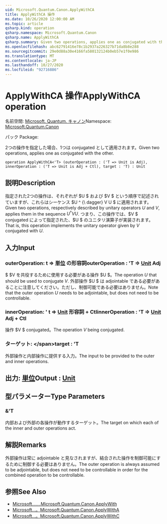 ```yaml
---
uid: Microsoft.Quantum.Canon.ApplyWithCA
title: ApplyWithCA 操作
ms.date: 10/26/2020 12:00:00 AM
ms.topic: article
qsharp.kind: operation
qsharp.namespace: Microsoft.Quantum.Canon
qsharp.name: ApplyWithCA
qsharp.summary: Given two operations, applies one as conjugated with the other.
ms.openlocfilehash: abc62791416e78c1b2937a226327b71da8b8e288
ms.sourcegitcommit: 29e0d88a30e4166fa580132124b0eb57e1f0e986
ms.translationtype: MT
ms.contentlocale: ja-JP
ms.lasthandoff: 10/27/2020
ms.locfileid: "92716886"
---
```

# <a name="applywithca-operation"></a><span data-ttu-id="8c7b0-102">ApplyWithCA 操作</span><span class="sxs-lookup"><span data-stu-id="8c7b0-102">ApplyWithCA operation</span></span>

<span data-ttu-id="8c7b0-103">名前空間: [Microsoft. Quantum. キャノン](xref:Microsoft.Quantum.Canon)</span><span class="sxs-lookup"><span data-stu-id="8c7b0-103">Namespace: [Microsoft.Quantum.Canon](xref:Microsoft.Quantum.Canon)</span></span>

<span data-ttu-id="8c7b0-104">パック [](https://nuget.org/packages/)</span><span class="sxs-lookup"><span data-stu-id="8c7b0-104">Package: [](https://nuget.org/packages/)</span></span>


<span data-ttu-id="8c7b0-105">2つの操作を指定した場合、1つは conjugated として適用されます。</span><span class="sxs-lookup"><span data-stu-id="8c7b0-105">Given two operations, applies one as conjugated with the other.</span></span>

```qsharp
operation ApplyWithCA<'T> (outerOperation : ('T => Unit is Adj), innerOperation : ('T => Unit is Adj + Ctl), target : 'T) : Unit
```


## <a name="description"></a><span data-ttu-id="8c7b0-106">説明</span><span class="sxs-lookup"><span data-stu-id="8c7b0-106">Description</span></span>

<span data-ttu-id="8c7b0-107">指定された2つの操作は、それぞれが $U $ および $V $ という順序で記述されていますが、これらはシーケンス $U ^ {\ dagger} V U $ に適用されます。</span><span class="sxs-lookup"><span data-stu-id="8c7b0-107">Given two operations, respectively described by unitary operators $U$ and $V$, applies them in the sequence $U^{\dagger} V U$.</span></span> <span data-ttu-id="8c7b0-108">つまり、この操作では、$V $ conjugated によって指定された、$U $ のユニタリ演算子が実装されます。</span><span class="sxs-lookup"><span data-stu-id="8c7b0-108">That is, this operation implements the unitary operator given by $V$ conjugated with $U$.</span></span>

## <a name="input"></a><span data-ttu-id="8c7b0-109">入力</span><span class="sxs-lookup"><span data-stu-id="8c7b0-109">Input</span></span>

### <a name="outeroperation--t--unit-adj"></a><span data-ttu-id="8c7b0-110">outerOperation: t => [単位](xref:microsoft.quantum.lang-ref.unit) の形容詞</span><span class="sxs-lookup"><span data-stu-id="8c7b0-110">outerOperation : 'T => [Unit](xref:microsoft.quantum.lang-ref.unit) Adj</span></span>

<span data-ttu-id="8c7b0-111">$ $V を共役するために使用する必要がある操作 $U $。</span><span class="sxs-lookup"><span data-stu-id="8c7b0-111">The operation $U$ that should be used to conjugate $V$.</span></span> <span data-ttu-id="8c7b0-112">外部操作 $U $ は adjointable である必要があることに注意してください。ただし、制御可能である必要はありません。</span><span class="sxs-lookup"><span data-stu-id="8c7b0-112">Note that the outer operation $U$ needs to be adjointable, but does not need to be controllable.</span></span>


### <a name="inneroperation--t--unit-adj--ctl"></a><span data-ttu-id="8c7b0-113">innerOperation: ' t => [Unit](xref:microsoft.quantum.lang-ref.unit) 形容詞 + Ctl</span><span class="sxs-lookup"><span data-stu-id="8c7b0-113">innerOperation : 'T => [Unit](xref:microsoft.quantum.lang-ref.unit) Adj + Ctl</span></span>

<span data-ttu-id="8c7b0-114">操作 $V $ conjugated。</span><span class="sxs-lookup"><span data-stu-id="8c7b0-114">The operation $V$ being conjugated.</span></span>


### <a name="target--t"></a><span data-ttu-id="8c7b0-115">ターゲット: \</span><span class="sxs-lookup"><span data-stu-id="8c7b0-115">target : 'T</span></span>

<span data-ttu-id="8c7b0-116">外部操作と内部操作に提供する入力。</span><span class="sxs-lookup"><span data-stu-id="8c7b0-116">The input to be provided to the outer and inner operations.</span></span>



## <a name="output--unit"></a><span data-ttu-id="8c7b0-117">出力: [単位](xref:microsoft.quantum.lang-ref.unit)</span><span class="sxs-lookup"><span data-stu-id="8c7b0-117">Output : [Unit](xref:microsoft.quantum.lang-ref.unit)</span></span>



## <a name="type-parameters"></a><span data-ttu-id="8c7b0-118">型パラメーター</span><span class="sxs-lookup"><span data-stu-id="8c7b0-118">Type Parameters</span></span>

### <a name="t"></a><span data-ttu-id="8c7b0-119">&</span><span class="sxs-lookup"><span data-stu-id="8c7b0-119">'T</span></span>

<span data-ttu-id="8c7b0-120">内部および外部の各操作が動作するターゲット。</span><span class="sxs-lookup"><span data-stu-id="8c7b0-120">The target on which each of the inner and outer operations act.</span></span>

## <a name="remarks"></a><span data-ttu-id="8c7b0-121">解説</span><span class="sxs-lookup"><span data-stu-id="8c7b0-121">Remarks</span></span>

<span data-ttu-id="8c7b0-122">外部操作は常に adjointable と見なされますが、結合された操作を制御可能にするために制御する必要はありません。</span><span class="sxs-lookup"><span data-stu-id="8c7b0-122">The outer operation is always assumed to be adjointable, but does not need to be controllable in order for the combined operation to be controllable.</span></span>

## <a name="see-also"></a><span data-ttu-id="8c7b0-123">参照</span><span class="sxs-lookup"><span data-stu-id="8c7b0-123">See Also</span></span>

- [<span data-ttu-id="8c7b0-124">Microsoft.......</span><span class="sxs-lookup"><span data-stu-id="8c7b0-124">Microsoft.Quantum.Canon.ApplyWith</span></span>](xref:Microsoft.Quantum.Canon.ApplyWith)
- [<span data-ttu-id="8c7b0-125">Microsoft...。</span><span class="sxs-lookup"><span data-stu-id="8c7b0-125">Microsoft.Quantum.Canon.ApplyWithA</span></span>](xref:Microsoft.Quantum.Canon.ApplyWithA)
- [<span data-ttu-id="8c7b0-126">Microsoft...。</span><span class="sxs-lookup"><span data-stu-id="8c7b0-126">Microsoft.Quantum.Canon.ApplyWithC</span></span>](xref:Microsoft.Quantum.Canon.ApplyWithC)